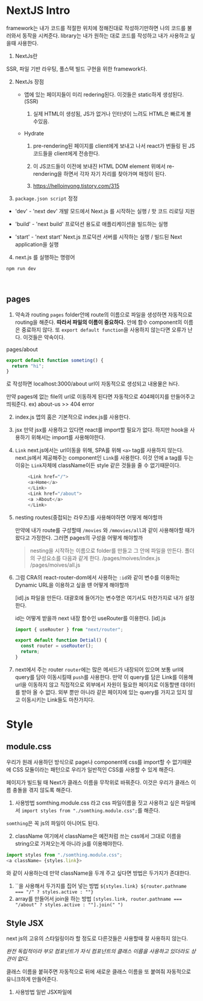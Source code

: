 # NextJS Intro

framework는 내가 코드를 적절한 위치에 정해진대로 작성하기만하면 나의 코드를 불러와서 동작을 시켜준다.
library는 내가 원하는 대로 코드를 작성하고 내가 사용하고 싶을때 사용한다.

1. NextJs란

SSR, 파일 기반 라우팅, 풀스택 빌드 구현을 위한 framework다.

2. NextJs 장점

   - 앱에 있는 페이지들이 미리 redering된다. 이것들은 static하게 생성된다. (SSR)

     1. 실제 HTML이 생성됨, JS가 없거나 인터넷이 느려도 HTML은 빠르게 볼 수있음.

   - Hydrate

     1. pre-rendering된 페이지를 client에게 보내고 나서 react가 번들링 된 JS코드들을 client에게 전송한다.

     2. 이 JS코드들이 이전에 보내진 HTML DOM element 위에서 re-rendering을 하면서 각자 자기 자리를 찾아가며 매칭이 된다.

     3. https://helloinyong.tistory.com/315

3. `package.json script` 정정

- 'dev' - 'next dev' 개발 모드에서 Next.js 를 시작하는 실행 / 핫 코드 리로딩 지원

- 'build' - 'next build' 프로덕션 용도로 애플리케이션을 빌드하는 실행

- 'start' - 'next start' Next.js 프로덕션 서버를 시작하는 실행 / 빌드된 Next application을 실행

4. next.js 를 실행하는 명령어

```javascript
npm run dev
```

<br>

## pages

1. 약속과 routing
   `pages` folder안에 route의 이름으로 파일을 생성하면 자동적으로 routing을 해준다.
   **따라서 파일의 이름이 중요하다.** 안에 함수 component의 이름은 중료하지 않다.
   또 `export default function`을 사용하지 않는다면 오류가 난다.
   이것들은 약속이다.

pages/about

```javascript
export default function someting() {
  return "hi";
}
```

로 작성하면 localhost:3000/about url이 자동적으로 생성되고 내용물은 hi다.

만약 pages에 없는 file의 url로 이동하게 된다면 자동적으로 404페이지를 만들어주고 띄워준다.
ex) about-us >> 404 error

2. index.js
   앱의 홈은 기본적으로 index.js를 사용한다.

3. jsx
   만약 jsx를 사용하고 있다면 react를 import할 필요가 없다.
   하지만 hook을 사용하기 위해서는 import를 사용해야한다.

4. `Link`
   next.js에서는 url이동을 위해, SPA를 위해 `<a>` tag를 사용하지 않는다.
   next.js에서 제공해주는 component인 `Link`를 사용한다.
   이것 안에 a tag를 두는 이유는 `Link`자체에 className이든 style 같은 것들을 줄 수 없기때문이다.

```javascript
        <Link href="/">
        <a>Home</a>
        </Link>
        <Link href="/about">
        <a >About</a>
        </Link>
```

5. nesting routes(중접되는 라우츠)를 사용해야하면 어떻게 해야할까

   만약에 내가 route를 구성할때 `/movies` 와 `/mmovies/all`과 같이 사용해야할 때가 왔다고 가정한다.
   그러면 pages의 구성을 어떻게 해야할까

   > nesting을 시작하는 이름으로 folder를 만들고 그 안에 파일을 만든다.
   > 폴더의 구성요소를 다음과 같게 한다.
   > /pages/moives/index.js
   > /pages/moives/all.js

6. 그럼 CRA의 react-router-dom에서 사용하는 `:id`와 같이 변수를 이용하는 Dynamic URL을 이용하고 싶을 떈 어떻게 해야할까

   [id].js 파일을 만든다.
   대괄호에 들어가는 변수명은 여기서도 마찬가지로 내가 설정한다.

   id는 어떻게 받을까 next 내장 함수인 useRouter를 이용한다.
   [id].js

   ```javascript
   import { useRouter } from "next/router";

   export default function Detial() {
     const router = useRouter();
     return;
   }
   ```

7. next에서 주는 router
   `router`에는 많은 메서드가 내장되어 있으며 보통 url에 query를 담아 이동시킬때 `push`를 사용한다.
   만약 이 query를 담은 Link를 이용해 url을 이동하지 않고 직접적으로 외부에서 자원이 필요한 페이지로 이동할땐 데이터를 받아 올 수 없다.
   외부 뿐만 아니라 같은 페이지에 있는 query를 가지고 있지 않고 이동시키는 Link들도 마찬가지다.
   <br>

# Style

## module.css

우리가 원래 사용하던 방식으로 page나 component에 css를 import할 수 없기때문에 CSS 모듈이라는 패턴으로 우리가 일반적인 CSS를 사용할 수 있게 해준다.

페이지가 빌드될 때 Next가 클래스 이름을 무작위로 바꿔준다.
이것은 우리가 클래스 이름 충돌을 겪지 않도록 해준다.

1. 사용방법
   somthing.module.css 라고 css 파일이름을 짓고 사용하고 싶은 파일에서 `import styles from "./somthing.module.css";`를 해준다.

`somthing`은 꼭 js의 파일이 아니어도 된다.

2. className
   여기에서 className은 예전처럼 쓰는 css에서 그대로 이름을 string으로 가져오는게 아니라 js를 이용해야한다.

```javascript
import styles from "./somthing.module.css";
<a className= {styles.link}>
```

와 같이 사용하는데 만약 className을 두개 주고 싶다면 방법은 두가지가 존대한다.

1.  ``을 사용해서 두가지를 집어 넣는 방법 `${styles.link} ${router.pathname === "/" ? styles.active : ""}`
2.  array를 만들어서 join을 하는 방법
    `[styles.link, router.pathname === "/about" ? styles.active : ""].join(" ")`

## Style JSX

next js의 고유의 스타일링이라 할 정도로 다른것들은 사용할때 잘 사용하지 않는다.

_완전 독립적이라 부모 컴포넌트가 자식 컴포넌트의 클래스 이름을 사용하고 있더라도 상관이 없다._

클래스 이름을 붙혀주면 자동적으로 뒤에 새로운 클래스 이름을 또 붙여줘 자동적으로 유니크하게 만들어준다.

1. 사용방법
   일반 JSX파일에 <style>태그를 넣는다.

```javascript
<style jsx>{`
  nav {
    background-color: tomato;
  }
  a {
    text-decoration: none;
  }
`}</style>
```

2. global
   부모 컴포넌트에서 자식 컴포넌트에게 스타일을 주더라도 받지 않고 자기가 가지고 있는 스타일 만을 사용하는데 이걸 주기 위해서는 global이라는 props를 사용한다.

   부모 컴포넌트에게 `<style jsx global>`을 사용하면 같은 클래스 이름을 갖고 있는 클래스에게 스타일을 물려줄 수 있다.

# App Component (Custom App Component)

컴포넌트의 청사진이라 할 수 있다.
어떻게 페이지가 있어야 하는지, 어떤 컴포넌트가 어떤 페이지에 있어야 하는지...

파일명은 무조건 `_app.js`으로 이름이 정해져있다.

rendering이 되기전에 `_app.js`를 보고난 후에 pages 폴더의 내용물들을 하나하나 보고 rendering하고 다시 `_app.js`를 보고 다음 pages의 파일을 보고 rendering하고 ... 이런 식으로 rendering을 해준다.

기본적으로 App은 아래와 같이 보이는 상태이다.

```javascript
export default function App({ Component, pageProps }) {
  return <Component {...pageProps} />;
}
```

여기서는 일반적인 css파일인 global.css를 import할 수 있다.

1. 정의
   \_app은 서버로 요청이 들어왔을 때 가장 먼저 실행되는 컴포넌트로 페이지에 적용할 공통 레이아웃 역할을 한다.

2. 기능

   - 페이지들이 변화할 때 레이아웃 유지
   - 페이지를 navigating(탐색)할 때 state 유지
   - `componentDidCath`로 사용자 에러 관리
   - 페이지들에 추가데이터 사용(주입)가능
   - 글로벌 CSS 추가

3. Component와 pageProps는 뭘까?

   ```javascript
   console.log(Component);
   console.log(pageProps);
   ```

   위와 같은 `console.log`를 찍는다면

   1. Component는 현재 내가 위치해 있는 component의 함수를 리턴해준다. 이 함수는 내가 위치가 바뀔때마다 바뀐다.

   2. pageProps는 Object를 반환한다.
      공식 문서 설명 : pageProps is an object with the initial props that were preloaded for your page by one of our data fetching methods, otherwise it's an empty object.

# next에서 제공하는 기능

head관리 부분과 같이 만약 react를 사용한다면 react-helmet부터 다른 설정, 코드들을 만들어야하는데 next에서 제공해주는 작은 패키지들이 존재해 이런것들을 그냥 공짜로 제공받아 사용할 수 있다.

ex) next/head

```javascript
import Head from "next/head";

export default function Seo({ title }) {
  return (
    <Head>
      <title>{title} | Next Movies</title>
    </Head>
  );
}
```

# next.config.js

Next.js에서 커스텀 설정을 하기 위해서는 프로젝트 디렉터리의 루트(package.json 옆)에 next.config.js 또는 next.config.mjs 파일을 만들어서 사용한다.
next.config.js는 JSON 파일이 아닌 일반 Node.js 모듈이며 Next.js 서버 및 빌드 단계에서 사용되며 브라우저 빌드에는 포함되지 않는다.

https://nextjs.org/docs/api-reference/next.config.js/introduction

```javascript
module.exports = {
  reactStrictMode: true,
  async redirects() {
    return [
      {
        source: "/old-blog/:path*",
        destination: "/new-sexy-blog/:path*",
        permanent: false,
      },
      {
        source: "/old-post/:path*",
        destination: "/new-sexy-post/:path*",
        permanent: false,
      },
    ];
  },
  async rewrites() {
    return [
      {
        source: "/api/movies",
        destination: `https://api.themoviedb.org/3/movie/popular?api_key=${API_KEY}`,
      },
    ];
  },
};
```

1. redirects
   들어오는 요청 경로를 다른 대상 경로로 redirection할 수 있다.

- `source` : 들어오는 요청 경로
- `destination` : redirect할 경로
- `permanent` : 검색 엔진에 redirection을 영구적으로 cache하도록 지시함 값은 boolean

ex) 만약 /post로 유저가 들어간다면 /으로 보내고 싶다

```javascript
async redirects() {
   return [
      {
         source: "/post",
         descrionation :"/",
         permanent :false
      }
   ]
}
```

2. rewrites
   들어오는 요청 경로를 다른 대상 경로로 매핑할 수 있다.

   URL 프록시 역할을 하고 대상 경로를 마스킹하여 사용자가 사이트에서 위치를 변경하지 않은 것처럼 보이게한다.
   반대로 리디렉션은 새 페이지로 다시 라우팅되고 URL 변경 사항을 표시한다.

- `source` : 들어오는 요청 경로
- `destination` : route할 경로

destination의 경로를 불러오며 url은 source에 해당하는 경로를 유지한다(masking).

# SSR

## getServerSideProps()

getServerSideProps는 server에서 실행되며 브라우저에서는 실행되지 않는다.
Next.js는 getServerSideProps에서 반환된 데이터를 사용하여 각 request에서 이 페이지를 pre-render한다.
무엇을 return하던 props로서 page에게 주게된다.

> 이게 무슨 뜻이냐
> 우리가 \_app.js에서 사용했던 코드를 보면 Component, pageProps가 있었다.

```javascript
export default function App({ Component, pageProps }) {
  return <Component {...pageProps} />;
}
```

> 위에서 Component는 내가 렌더링하는 component이며 pageProps가 `getSeverSideProps`에서 return한 props로서 들어간다.
> 즉 props를 전달하는 함수에서는 꼭! export를 해야하며 받는 compoenent는 인자로서 꼭! 전달받아야한다.

```javascript
export default function Home({results}){...}
```

이것은 데이터가 받아오기 전까지 빈화면을 보여준다. 이 함수 안에서 fetch는 프론트를 이용한 경로를 모르기 때문에 절대경로를 이용한다.

```javascript
export async function getServerSideProps() {
  const { results } = await (
    await fetch(`http://localhost:3000//api/movies`)
  ).json();
  return {
    props: {
      results,
    },
  };
}
```
